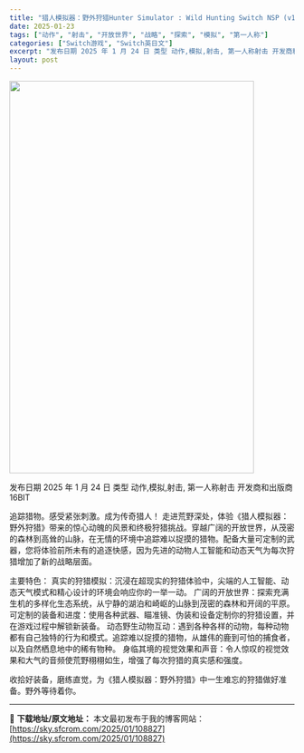 ```yaml
---
title: "猎人模拟器：野外狩猎Hunter Simulator : Wild Hunting Switch NSP (v1.0.0)英文"
date: 2025-01-23
tags: ["动作", "射击", "开放世界", "战略", "探索", "模拟", "第一人称"]
categories: ["Switch游戏", "Switch英日文"]
excerpt: "发布日期 2025 年 1 月 24 日 类型 动作,模拟,射击, 第一人称射击 开发商和出版商 16BIT 追踪猎物。感受紧张刺激。成为传奇猎人！ 走进荒野深处，体验《猎人模拟器：野外狩猎》带来的惊心动魄的风景和终极狩猎挑战。穿越广阔的开放世界，从茂密的森林到高耸的山脉，在无情的环境中追踪难以捉摸&hellip;"
layout: post
---
```


<img class="aligncenter size-full wp-image-108817" src="https://sky.sfcrom.com/wp-content/uploads/2025/01/2025012314323690.webp" alt="" width="432" height="692" />

发布日期 2025 年 1 月 24 日
类型 动作,模拟,射击, 第一人称射击
开发商和出版商 16BIT

追踪猎物。感受紧张刺激。成为传奇猎人！
走进荒野深处，体验《猎人模拟器：野外狩猎》带来的惊心动魄的风景和终极狩猎挑战。穿越广阔的开放世界，从茂密的森林到高耸的山脉，在无情的环境中追踪难以捉摸的猎物。配备大量可定制的武器，您将体验前所未有的追逐快感，因为先进的动物人工智能和动态天气为每次狩猎增加了新的战略层面。

主要特色：
真实的狩猎模拟：沉浸在超现实的狩猎体验中，尖端的人工智能、动态天气模式和精心设计的环境会响应你的一举一动。
广阔的开放世界：探索充满生机的多样化生态系统，从宁静的湖泊和崎岖的山脉到茂密的森林和开阔的平原。
可定制的装备和进度：使用各种武器、瞄准镜、伪装和设备定制你的狩猎设置，并在游戏过程中解锁新装备。
动态野生动物互动：遇到各种各样的动物，每种动物都有自己独特的行为和模式。追踪难以捉摸的猎物，从雄伟的鹿到可怕的捕食者，以及自然栖息地中的稀有物种。
身临其境的视觉效果和声音：令人惊叹的视觉效果和大气的音频使荒野栩栩如生，增强了每次狩猎的真实感和强度。

收拾好装备，磨练直觉，为《猎人模拟器：野外狩猎》中一生难忘的狩猎做好准备。野外等待着你。

---
📖 **下载地址/原文地址：** 本文最初发布于我的博客网站：[https://sky.sfcrom.com/2025/01/108827](https://sky.sfcrom.com/2025/01/108827)
